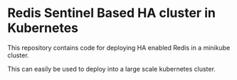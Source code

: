# Redis Sentinel Based HA cluster in Kubernetes

This repository contains code for deploying HA enabled Redis in a minikube cluster.

This can easily be used to deploy into a large scale kubernetes cluster.
